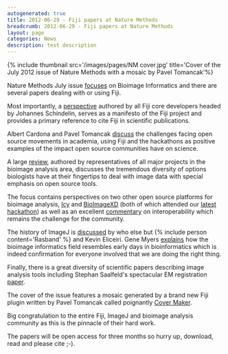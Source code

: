 ```yaml
---
autogenerated: true
title: 2012-06-29 - Fiji papers at Nature Methods
breadcrumb: 2012-06-29 - Fiji papers at Nature Methods
layout: page
categories: News
description: test description
---
```


{% include thumbnail src='/images/pages/NM cover.jpg' title='Cover of the July 2012 issue of Nature Methods with a mosaic by Pavel Tomancak'%}

Nature Methods July issue [focuses](http://www.nature.com/nmeth/focus/bioimageinformatics/index.html) on Bioimage Informatics and there are several papers dealing with or using Fiji.

Most importantly, a [perspective](http://www.nature.com/nmeth/journal/v9/n7/full/nmeth.2019.html) authored by all Fiji core developers headed by Johannes Schindelin, serves as a manifesto of the Fiji project and provides a primary reference to cite Fiji in scientific publications.

Albert Cardona and Pavel Tomancak [discuss](http://www.nature.com/nmeth/journal/v9/n7/full/nmeth.2082.html) the challenges facing open source movements in academia, using Fiji and the hackathons as positive examples of the impact open source communities have on science.

A large [review](http://www.nature.com/nmeth/journal/v9/n7/full/nmeth.2084.html), authored by representatives of all major projects in the bioimage analysis area, discusses the tremendous diversity of options biologists have at their fingertips to deal with image data with special emphasis on open source tools.

The focus contains perspectives on two other open source platforms for bioimage analysis, [Icy](http://www.nature.com/nmeth/journal/v9/n7/full/nmeth.2075.html) and [BioImageXD](http://www.nature.com/nmeth/journal/v9/n7/full/nmeth.2047.html) (both of which attended our [latest hackathon](2011-12-14_-_Fiji_Hackathon_in_Dresden "wikilink")) as well as an excellent [commentary](http://www.nature.com/nmeth/journal/v9/n7/full/nmeth.2073.html) on interoperability which remains the challenge for the community.

The history of ImageJ is [discussed](http://www.nature.com/nmeth/journal/v9/n7/full/nmeth.2089.html) by who else but {% include person content='Rasband' %} and Kevin Eliceiri. Gene Myers [explains](http://www.nature.com/nmeth/journal/v9/n7/full/nmeth.2024.html) how the bioimage informatics field resembles early days in bioinformatics which is indeed confirmation for everyone involved that we are doing the right thing.

Finally, there is a great diversity of scientific papers describing image analysis tools including Stephan Saalfeld's spectacular EM registration [paper](http://www.nature.com/nmeth/journal/v9/n7/full/nmeth.2072.html).

The cover of the issue features a mosaic generated by a brand new Fiji plugin written by Pavel Tomancak called poignantly [Cover Maker](CoverMaker_plugin "wikilink").

Big congratulation to the entire Fiji, ImageJ and bioimage analysis community as this is the pinnacle of their hard work.

The papers will be open access for three months so hurry up, download, read and please cite ;-).


